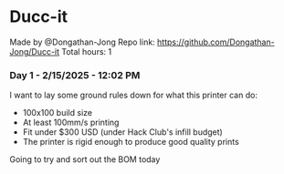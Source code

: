# Ducc-it

Made by @Dongathan-Jong
Repo link: https://github.com/Dongathan-Jong/Ducc-it
Total hours: 1

### Day 1 - 2/15/2025 - 12:02 PM

I want to lay some ground rules down for what this printer can do:

- 100x100 build size
- At least 100mm/s printing
- Fit under $300 USD (under Hack Club's infill budget)
- The printer is rigid enough to produce good quality prints

Going to try and sort out the BOM today
